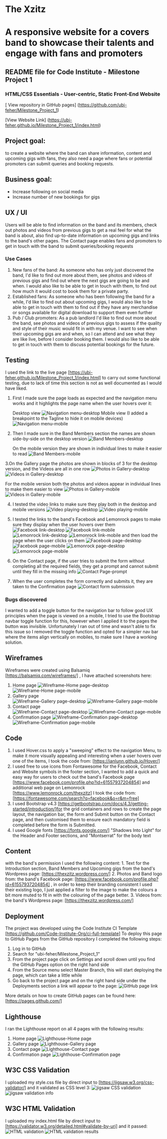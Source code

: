 # The Xzitz
# A responsive website for a covers band to showcase their talents and engage with fans and promoters
## README file for Code Institute - Milestone Project 1
### HTML/CSS Essentials - User-centric, Static Front-End Website
[ View repository in GitHub pages] (https://github.com/ubi-feher/Milestone_Project_1)

[View Website Link] (https://ubi-feher.github.io/Milestone_Project_1/index.html)

## Project goal: 
to create a website where the band can share information, content and upcoming gigs with fans, they also need a page where fans or potential promoters can submit queries and booking requests.  
## Business goal:
+ Increase following on social media
+ Increase number of new bookings for gigs
## UX / UI
Users will be able to find information on the band and its members, check out photos and videos from previous gigs to get a real feel for what the band is about, also find up-to-date information on upcoming gigs and links to the band's other pages. The Contact page enables fans and promoters to get in touch with the band to submit queries/booking requests
### Use Cases
   1. New fans of the band: As someone who has only just discovered the band, I'd like to find out more about them, see photos and videos of previous gigs and find out where the next gigs are going to be and when. I would also like to be able to get in touch with them, to find out how much it would cost to book them for a private party.
   2. Established fans: As someone who has been following the band for a while, I'd like to find out about upcoming gigs, I would also like to be able to get in touch with them to find out if they have any merchandise or songs available for digital download to support them even further
   3. Pub / Club promoters: As a pub landlord I'd like to find out more about the band, see photos and videos of previous gigs to assess if the quality and style of their music would fit in with my venue. I want to see when their upcoming gigs are and when, so I can attend and see what they are like live, before I consider booking them. I would also like to be able to get in touch with them to discuss potential bookings for the future. 
## Testing
   I used the link to the live page [https://ubi-feher.github.io/Milestone_Project_1/index.html] to carry out some functional testing, due to lack of time this section is not as well documented as I would have liked.
  1. First I made sure the page loads as expected and the navigation menu works and it highlights the page name when the user hovers over it:
      
      Desktop view
      ![Navigation menu-desktop](https://github.com/user-attachments/assets/84a0774e-a733-4759-8f70-70b910ebde53)
      Mobile view (I added a breakpoint to the Tagline to hide it on mobile devices)
      ![Navigation menu-mobile](https://github.com/user-attachments/assets/defb270d-a8de-4af8-9fb8-322a64e985b5)

  2. Then I made sure in the Band Members section the names are shown side-by-side on the desktop              version
     ![Band Members-desktop](https://github.com/user-attachments/assets/19f5d9f2-1afa-4b80-91e5-b437faaaf108)

     On the mobile version they are shown in individual lines to make it easier to read
    ![Band Members-mobile](https://github.com/user-attachments/assets/abd7720f-199b-4069-a46d-c500dbd7175f)

  3.On the Gallery page the photos are shown in blocks of 3 for the desktop version, and the Videos are all in one row 
  ![Photos in Gallery-desktop](https://github.com/user-attachments/assets/7fd22aff-bb9b-4c60-936d-c191de87ab96)
![Videos in Gallery-desktop](https://github.com/user-attachments/assets/9017efff-fd56-4dbb-8c1b-b80d4e67bb78)

   For the mobile version both the photos and videos appear in individual lines to make them easier to view
   ![Photos in Gallery-mobile](https://github.com/user-attachments/assets/34107f0d-a4ef-4008-ba6b-b7e0d7bd598e)
![Videos in Gallery-mobile](https://github.com/user-attachments/assets/02f959e2-b0ee-4383-9ca1-c2981a3be92e)

   4. I tested the video links to make sure they play both in the desktop and mobile versions
   ![Video playing-desktop](https://github.com/user-attachments/assets/e3797296-06af-41eb-8d16-d8c96a65942f)
   ![Video playing-mobile](https://github.com/user-attachments/assets/50748f53-d33b-4b83-b3e0-b166fb3fd6ad)
   5. I tested the links to the band's Facebook and Lemonrock pages to make sure they display when the user hovers over them 
      ![Facebook link-desktop](https://github.com/user-attachments/assets/1007c482-518a-484a-92b6-9379debee040)
![Facebook link-mobile](https://github.com/user-attachments/assets/c0142976-efab-458c-a1ff-462c26bc0dd9)
![Lemonrock link-desktop](https://github.com/user-attachments/assets/00faa222-aac2-4ce0-a2d7-f7b96d3eaabb)
![Lemonrock link-mobile](https://github.com/user-attachments/assets/06794f00-1028-4571-8319-6d7b06eca732)
   and then load the page when the user clicks on them
![Facebook page-desktop](https://github.com/user-attachments/assets/4c8c94a4-02af-47e7-a891-488cde6bd0d7)
![Facebook page-mobile](https://github.com/user-attachments/assets/20a8622d-06c5-44c3-a7e3-4f2d0d0a5e37)
![Lemonrock page-desktop](https://github.com/user-attachments/assets/2dbbf773-2141-456a-8fab-7c25f18ee80d)
![Lemonrock page-mobile](https://github.com/user-attachments/assets/6962ea3a-5dbf-4c0c-a987-773895064375)
  6. On the Contact page, if the user tries to submit the form without completing all the required fields, they get a prompt and cannot submit until they fill in the missing info
   ![Contact Page-prompt](https://github.com/user-attachments/assets/17d2eda7-a4b5-4d5b-bf4b-b756fe099799)

  7. When the user completes the form correctly and submits it, they are taken to the Confirmation page
    ![Contact form submission](https://github.com/user-attachments/assets/80faed62-6c00-45d5-b908-f24b9749fb17) 
      
### Bugs discovered
   I wanted to add a toggle button for the navigation bar to follow good UX principles when the page is viewed on a mobile, I tried to use the Bootstrap navbar toggle function for this, however when I applied it to the pages the button was invisible. Unfortunately I ran out of time and wasn't able to fix this issue so I removed the toggle function and opted for a simpler nav bar where the items align vertically on mobiles, to make sure I have a working solution.
## Wireframes
Wireframes were created using Balsamiq [https://balsamiq.com/wireframes/] , I have attached screenshots here:
1. Home page
   ![Wireframe-Home page-desktop](https://github.com/user-attachments/assets/dd98c459-c669-4a98-b638-f7506576feba)
   ![Wireframe-Home page-mobile](https://github.com/user-attachments/assets/874a5ca6-2930-40c3-a1ed-db9a4981a198)
2. Gallery page   
   ![Wireframe-Gallery page-desktop](https://github.com/user-attachments/assets/66a0e961-0fef-4074-9aec-cbe2be178c18)
   ![Wireframe-Gallery page-mobile](https://github.com/user-attachments/assets/215a7277-f840-4b51-a993-50aa254baff6)
 3. Contact page  
   ![Wireframe-Contact page-desktop](https://github.com/user-attachments/assets/454493ff-89f3-4177-bfe8-7975117ad9db)
   ![Wireframe-Contact page-mobile](https://github.com/user-attachments/assets/9ade2bb0-330e-4403-b1d1-9b3089a1f776)
4. Confirmation page
   ![Wireframe-Confirmation page-desktop](https://github.com/user-attachments/assets/148eef2f-1b56-444c-94bd-dc0937342e21)
   ![Wireframe-Confirmation page-mobile](https://github.com/user-attachments/assets/963bd9c9-3b0d-4c52-8194-fa6f21725e21)

## Code
   1. I used Hover.css to apply a "sweeping" effect to the navigation Menu, to make it more visually appealing and interesting when a user hovers over one of the items, I took the code from:  [https://ianlunn.github.io/Hover/]
   2. I used free to use icons from Fontawesome for the Facebook, Contact and Website symbols in the footer section, I wanted to add a quick and easy way for users to check out the band's Facebook page [https://www.facebook.com/profile.php?id=61557937204854] and additional web page on Lemonrock [https://www.lemonrock.com/thexzitz] I took the code from:
  [https://fontawesome.com/search?q=facebook&o=r&m=free]
   3. I used Bootstrap v4.3 [https://getbootstrap.com/docs/4.3/getting-started/introduction/]for the grid containers and rows to create the page layout, the navigation bar, the form and Submit button on the Contact page, and then customised them to ensure each mandatory field is completed before the form is Submitted.
   4. I used Google fonts [https://fonts.google.com/] "Shadows Into Light" for the Header and Footer sections, and "Montserrat" for the body text
  
  
## Content
 with the band's permission I used the following content:
    1. Text for the Introduction section, Band Members and Upcoming gigs from the band's Wordpress page: [https://thexzitz.wordpress.com/]
    2. Photos and Band logo from: the band's Facebook page: [https://www.facebook.com/profile.php?id=61557937204854] , in order to keep their branding consistent I used their existing logo, I just applied a filter to the image to make the colours a bit more muted to fit in with the colouring of the page better. 
    3. Videos from: the band's Wordpress page: [https://thexzitz.wordpress.com/]

## Deployment
   The project was developed using the Code Institute CI Template [https://github.com/Code-Institute-Org/ci-full-template]
   To deploy this page to GitHub Pages from the GitHub repository  I completed the following steps:
   1. Log in to GitHub
   2. Search for "ubi-feher/Milestone_Project_1"
   3. From the project page click on Settings and scroll down until you find the GitHub Pages option on the right hand side
   4. From the Source menu select Master Branch, this will start deploying the page, which can take a little while
   5. Go back to the project page and on the right hand side under the Deployments section a link will appear to the page:
      ![GitHub page link](https://github.com/user-attachments/assets/c57749ad-251f-4703-b36d-426f3ad7a2a6)

   More details on how to create GitHub pages can be found here: [https://pages.github.com/]
## Lighthouse
   I ran the Lighthouse report on all 4 pages with the following results:
   1. Home page
      ![Lighthouse-Home page](https://github.com/user-attachments/assets/2ff67d9b-dd97-43e6-907d-e4017009bdd8)
   2. Gallery page
      ![Lighthouse-Gallery page](https://github.com/user-attachments/assets/888fc19b-5997-44d2-a3ff-f4d10997144c)
   3. Contact page
      ![Lighthouse-Contact page](https://github.com/user-attachments/assets/0fbc7056-8037-4c30-a15f-5bc09afa8ead)
   4. Confirmation page
      ![Lighthouse-Confirmation page](https://github.com/user-attachments/assets/8dec5fc3-d0fa-4602-ae88-5176f760bd60)

## W3C CSS Validation
   I uploaded my style.css file by direct input to [https://jigsaw.w3.org/css-validator/] and it validated as CSS level 3:
   ![jigsaw CSS validation](https://github.com/user-attachments/assets/90e931a5-2215-4a49-bb5e-6286e9629a86)
   ![jigsaw validation info](https://github.com/user-attachments/assets/3ff97d20-1b25-4b19-8ea0-975c4e095933)
## W3C HTML Validation
   I uploaded my index.html file by direct input to [https://validator.w3.org/detailed.html#validate-by-uri] and it passed:
   ![HTML validation](https://github.com/user-attachments/assets/85e66e00-6854-404c-a3f9-8deff45cbec4)
   ![HTML validation results](https://github.com/user-attachments/assets/ac586a45-2fff-4def-877d-366e6bcfd464)



